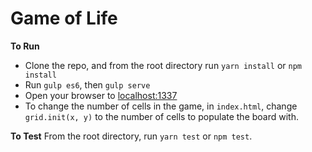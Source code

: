 # Game of Life

**To Run**  
 - Clone the repo, and from the root directory run `yarn install` or `npm install`
 - Run `gulp es6`, then `gulp serve`
 - Open your browser to [localhost:1337](http://localhost:1337)
 - To change the number of cells in the game, in `index.html`, change `grid.init(x, y)` to the number of cells to populate the board with.

**To Test**
From the root directory, run `yarn test` or `npm test`.